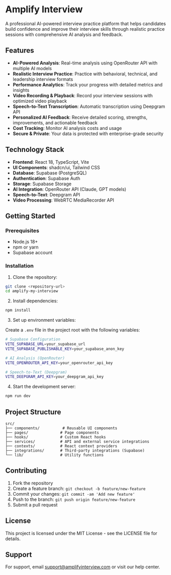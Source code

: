 # Amplify Interview

A professional AI-powered interview practice platform that helps candidates build confidence and improve their interview skills through realistic practice sessions with comprehensive AI analysis and feedback.

## Features

- **AI-Powered Analysis**: Real-time analysis using OpenRouter API with multiple AI models
- **Realistic Interview Practice**: Practice with behavioral, technical, and leadership interview formats
- **Performance Analytics**: Track your progress with detailed metrics and insights
- **Video Recording & Playback**: Record your interview sessions with optimized video playback
- **Speech-to-Text Transcription**: Automatic transcription using Deepgram API
- **Personalized AI Feedback**: Receive detailed scoring, strengths, improvements, and actionable feedback
- **Cost Tracking**: Monitor AI analysis costs and usage
- **Secure & Private**: Your data is protected with enterprise-grade security

## Technology Stack

- **Frontend**: React 18, TypeScript, Vite
- **UI Components**: shadcn/ui, Tailwind CSS
- **Database**: Supabase (PostgreSQL)
- **Authentication**: Supabase Auth
- **Storage**: Supabase Storage
- **AI Integration**: OpenRouter API (Claude, GPT models)
- **Speech-to-Text**: Deepgram API
- **Video Processing**: WebRTC MediaRecorder API

## Getting Started

### Prerequisites

- Node.js 18+
- npm or yarn
- Supabase account

### Installation

1. Clone the repository:

```bash
git clone <repository-url>
cd amplify-my-interview
```

2. Install dependencies:

```bash
npm install
```

3. Set up environment variables:

Create a `.env` file in the project root with the following variables:

```bash
# Supabase Configuration
VITE_SUPABASE_URL=your_supabase_url
VITE_SUPABASE_PUBLISHABLE_KEY=your_supabase_anon_key

# AI Analysis (OpenRouter)
VITE_OPENROUTER_API_KEY=your_openrouter_api_key

# Speech-to-Text (Deepgram)
VITE_DEEPGRAM_API_KEY=your_deepgram_api_key
```

4. Start the development server:

```bash
npm run dev
```

## Project Structure

```
src/
├── components/          # Reusable UI components
├── pages/              # Page components
├── hooks/              # Custom React hooks
├── services/           # API and external service integrations
├── contexts/           # React context providers
├── integrations/       # Third-party integrations (Supabase)
└── lib/                # Utility functions
```

## Contributing

1. Fork the repository
2. Create a feature branch: `git checkout -b feature/new-feature`
3. Commit your changes: `git commit -am 'Add new feature'`
4. Push to the branch: `git push origin feature/new-feature`
5. Submit a pull request

## License

This project is licensed under the MIT License - see the LICENSE file for details.

## Support

For support, email support@amplifyinterview.com or visit our help center.
